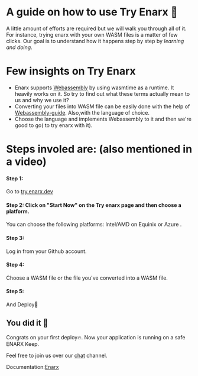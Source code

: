 # A guide on how to use Try Enarx 🎯

A little amount of efforts are required but we will walk you through all of it. For instance, trying enarx with your own WASM files is a matter of few clicks. Our goal is to understand how it happens step by step by *learning and doing*.

# Few insights on Try Enarx
* Enarx supports [Webassembly](https://webassembly.org/) by using wasmtime as a runtime. It heavily works on it. So try to find out what these terms actually mean to us and why we use it?
* Converting your files into WASM file can be easily done with the help of [Webassembly-guide](https://enarx.dev/docs/WebAssembly/Introduction). Also,with the language of choice.
* Choose the language and implements Webassembly to it and then we're good to go( to try enarx with it).

# Steps involed are: (also mentioned in a video)

#### Step 1:  
Go to [try.enarx.dev](https://try.enarx.dev/)

#### Step 2:  Click on "Start Now" on the Try enarx page and then choose a platform.
You can choose the following platforms: Intel/AMD on Equinix or Azure .

#### Step 3:  
Log in from your Github account.

#### Step 4: 
Choose a WASM file or the file you've converted into a WASM file.

#### Step 5:
 And Deploy🚀


## You did it 👏

Congrats on your first deploy🔥. Now your application is running on a safe ENARX Keep. 

Feel free to join us over our [chat](https://chat.enarx.dev/channel/mentorship) channel.

Documentation:[Enarx](https://enarx.dev/docs/Start/Introduction)



